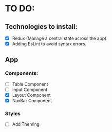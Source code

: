 # TO DO:

## Technologies to install:

- [x] Redux (Manage a central state across the app).
- [x] Adding EsLint to avoid syntax errors.

## App

### Components:

- [ ] Table Component
- [ ] Input Component
- [x] Layout Component
- [x] NavBar Component

### Styles

- [ ] Add Theming
